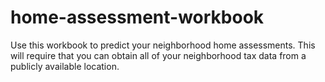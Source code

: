 # home-assessment-workbook
Use this workbook to predict your neighborhood home assessments. This will require that you can obtain all of your neighborhood tax data from a publicly available location. 
